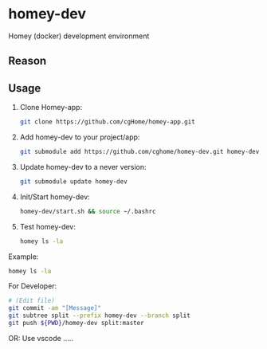 # homey-dev

Homey (docker) development environment

## Reason

## Usage

1. Clone Homey-app:

    ```sh
    git clone https://github.com/cgHome/homey-app.git
    ```

2. Add homey-dev to your project/app:

    ```sh
    git submodule add https://github.com/cghome/homey-dev.git homey-dev
    ```

3. Update homey-dev to a never version:

    ```sh
    git submodule update homey-dev
    ```

4. Init/Start homey-dev:

    ```sh
    homey-dev/start.sh && source ~/.bashrc
    ```

5. Test homey-dev:

    ```sh
    homey ls -la
    ```

Example:

```sh
homey ls -la
```

For Developer:

```sh
# (Edit file)
git commit -am "[Message]"
git subtree split --prefix homey-dev --branch split
git push ${PWD}/homey-dev split:master
```

OR: Use vscode .....

